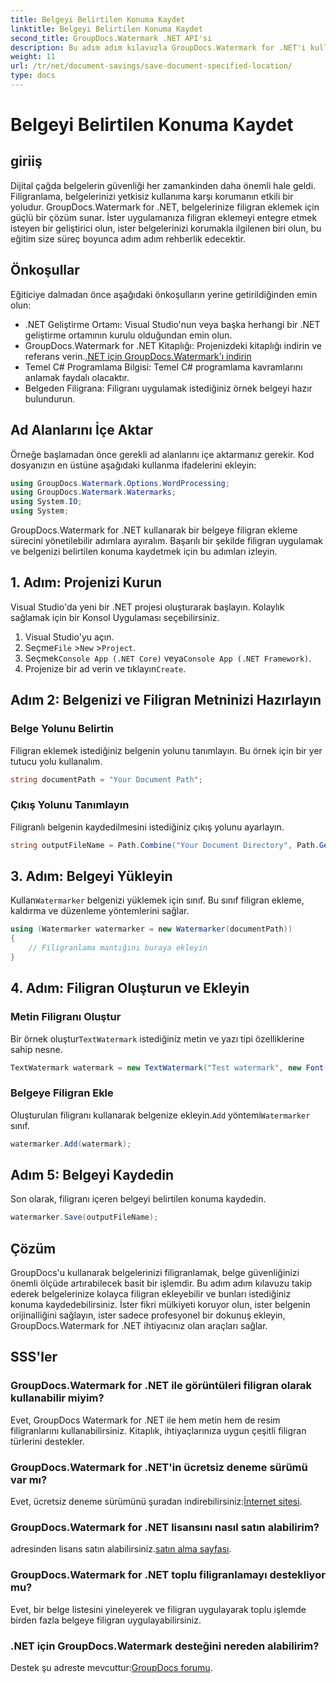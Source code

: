 ```yaml
---
title: Belgeyi Belirtilen Konuma Kaydet
linktitle: Belgeyi Belirtilen Konuma Kaydet
second_title: GroupDocs.Watermark .NET API'si
description: Bu adım adım kılavuzla GroupDocs.Watermark for .NET'i kullanarak belgelerinize nasıl kolayca filigran ekleyeceğinizi öğrenin. Belge güvenliğini geliştirin.
weight: 11
url: /tr/net/document-savings/save-document-specified-location/
type: docs
---
```

# Belgeyi Belirtilen Konuma Kaydet

## giriiş
Dijital çağda belgelerin güvenliği her zamankinden daha önemli hale geldi. Filigranlama, belgelerinizi yetkisiz kullanıma karşı korumanın etkili bir yoludur. GroupDocs.Watermark for .NET, belgelerinize filigran eklemek için güçlü bir çözüm sunar. İster uygulamanıza filigran eklemeyi entegre etmek isteyen bir geliştirici olun, ister belgelerinizi korumakla ilgilenen biri olun, bu eğitim size süreç boyunca adım adım rehberlik edecektir.
## Önkoşullar
Eğiticiye dalmadan önce aşağıdaki önkoşulların yerine getirildiğinden emin olun:
- .NET Geliştirme Ortamı: Visual Studio'nun veya başka herhangi bir .NET geliştirme ortamının kurulu olduğundan emin olun.
-  GroupDocs.Watermark for .NET Kitaplığı: Projenizdeki kitaplığı indirin ve referans verin.[.NET için GroupDocs.Watermark'ı indirin](https://releases.groupdocs.com/Watermark/net/)
- Temel C# Programlama Bilgisi: Temel C# programlama kavramlarını anlamak faydalı olacaktır.
- Belgeden Filigrana: Filigranı uygulamak istediğiniz örnek belgeyi hazır bulundurun.
## Ad Alanlarını İçe Aktar
Örneğe başlamadan önce gerekli ad alanlarını içe aktarmanız gerekir. Kod dosyanızın en üstüne aşağıdaki kullanma ifadelerini ekleyin:
```csharp
using GroupDocs.Watermark.Options.WordProcessing;
using GroupDocs.Watermark.Watermarks;
using System.IO;
using System;
```
GroupDocs.Watermark for .NET kullanarak bir belgeye filigran ekleme sürecini yönetilebilir adımlara ayıralım. Başarılı bir şekilde filigran uygulamak ve belgenizi belirtilen konuma kaydetmek için bu adımları izleyin.
## 1. Adım: Projenizi Kurun
Visual Studio'da yeni bir .NET projesi oluşturarak başlayın. Kolaylık sağlamak için bir Konsol Uygulaması seçebilirsiniz.
1. Visual Studio'yu açın.
2.  Seçme`File` >`New` >`Project`.
3.  Seçmek`Console App (.NET Core)` veya`Console App (.NET Framework)`.
4.  Projenize bir ad verin ve tıklayın`Create`.

## Adım 2: Belgenizi ve Filigran Metninizi Hazırlayın
### Belge Yolunu Belirtin
Filigran eklemek istediğiniz belgenin yolunu tanımlayın. Bu örnek için bir yer tutucu yolu kullanalım.
```csharp
string documentPath = "Your Document Path";
```
### Çıkış Yolunu Tanımlayın
Filigranlı belgenin kaydedilmesini istediğiniz çıkış yolunu ayarlayın.
```csharp
string outputFileName = Path.Combine("Your Document Directory", Path.GetFileName(documentPath));
```
## 3. Adım: Belgeyi Yükleyin
 Kullan`Watermarker` belgenizi yüklemek için sınıf. Bu sınıf filigran ekleme, kaldırma ve düzenleme yöntemlerini sağlar.
```csharp
using (Watermarker watermarker = new Watermarker(documentPath))
{
    // Filigranlama mantığını buraya ekleyin
}
```
## 4. Adım: Filigran Oluşturun ve Ekleyin

### Metin Filigranı Oluştur
 Bir örnek oluştur`TextWatermark` istediğiniz metin ve yazı tipi özelliklerine sahip nesne.
```csharp
TextWatermark watermark = new TextWatermark("Test watermark", new Font("Arial", 12));
```
### Belgeye Filigran Ekle
 Oluşturulan filigranı kullanarak belgenize ekleyin.`Add` yöntemi`Watermarker` sınıf.
```csharp
watermarker.Add(watermark);
```
## Adım 5: Belgeyi Kaydedin
Son olarak, filigranı içeren belgeyi belirtilen konuma kaydedin.
```csharp
watermarker.Save(outputFileName);
```
## Çözüm
GroupDocs'u kullanarak belgelerinizi filigranlamak, belge güvenliğinizi önemli ölçüde artırabilecek basit bir işlemdir. Bu adım adım kılavuzu takip ederek belgelerinize kolayca filigran ekleyebilir ve bunları istediğiniz konuma kaydedebilirsiniz. İster fikri mülkiyeti koruyor olun, ister belgenin orijinalliğini sağlayın, ister sadece profesyonel bir dokunuş ekleyin, GroupDocs.Watermark for .NET ihtiyacınız olan araçları sağlar.
## SSS'ler
### GroupDocs.Watermark for .NET ile görüntüleri filigran olarak kullanabilir miyim?
Evet, GroupDocs Watermark for .NET ile hem metin hem de resim filigranlarını kullanabilirsiniz. Kitaplık, ihtiyaçlarınıza uygun çeşitli filigran türlerini destekler.
### GroupDocs.Watermark for .NET'in ücretsiz deneme sürümü var mı?
 Evet, ücretsiz deneme sürümünü şuradan indirebilirsiniz:[İnternet sitesi](https://releases.groupdocs.com/).
### GroupDocs.Watermark for .NET lisansını nasıl satın alabilirim?
 adresinden lisans satın alabilirsiniz.[satın alma sayfası](https://purchase.groupdocs.com/buy).
### GroupDocs.Watermark for .NET toplu filigranlamayı destekliyor mu?
Evet, bir belge listesini yineleyerek ve filigran uygulayarak toplu işlemde birden fazla belgeye filigran uygulayabilirsiniz.
### .NET için GroupDocs.Watermark desteğini nereden alabilirim?
 Destek şu adreste mevcuttur:[GroupDocs forumu](https://forum.groupdocs.com/c/watermark/19).